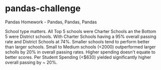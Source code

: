 # pandas-challenge
Pandas Homework - Pandas, Pandas, Pandas

School type matters.  All Top 5 schools were Charter Schools an the Bottom 5 were District schools.  With Charter Schools having a 95% overall passing rate and District Schools at 74%.
Smaller schools tend to perform better than larger schools.  Small to Medium schools (<2000) outperformed larger scholls by 20% in overall passing rates.
Higher spending doesn't equate to better scores. Per Student Spending (<$630) yielded significantly higher overall passing by ~ 20%.

